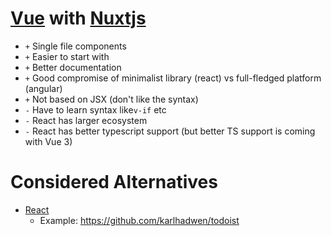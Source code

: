 # [Vue](https://vuejs.org/) with [Nuxtjs](https://nuxtjs.org/)

- `+` Single file components
- `+` Easier to start with
- `+` Better documentation
- `+` Good compromise of minimalist library (react) vs full-fledged platform (angular)
- `+` Not based on JSX (don't like the syntax)
- `-` Have to learn syntax like`v-if` etc
- `-` React has larger ecosystem
- `-` React has better typescript support (but better TS support is coming with Vue 3)

# Considered Alternatives

- [React](https://reactjs.org/)
  - Example: https://github.com/karlhadwen/todoist
